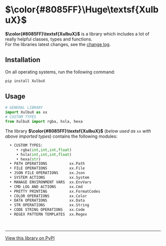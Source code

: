 # **$\color{#8085FF}\Huge\textsf{XulbuX}$**

**$\color{#8085FF}\textsf{XulbuX}$** is a library which includes a lot of really helpful classes, types and functions.<br>
For the libraries latest changes, see the [change log](https://github.com/XulbuX-dev/Python/blob/main/Libraries/XulbuX/CHANGELOG.md).

## Installation

On all operating systems, run the following command:
```bash
pip install XulbuX
```

## Usage

```python
# GENERAL LIBRARY
import XulbuX as xx
# CUSTOM TYPES
from XulbuX import rgba, hsla, hexa
```
The library **$\color{#8085FF}\textsf{XulbuX}$** (*below used as* `xx` *with above imported types*) contains the following modules:
```python
  • CUSTOM TYPES:
     • rgba(int,int,int,float)
     • hsla(int,int,int,float)
     • hexa(str)
  • PATH OPERATIONS          xx.Path
  • FILE OPERATIONS          xx.File
  • JSON FILE OPERATIONS     xx.Json
  • SYSTEM ACTIONS           xx.System
  • MANAGE ENVIRONMENT VARS  xx.EnvVars
  • CMD LOG AND ACTIONS      xx.Cmd
  • PRETTY PRINTING          xx.FormatCodes
  • COLOR OPERATIONS         xx.Color
  • DATA OPERATIONS          xx.Data
  • STR OPERATIONS           xx.String
  • CODE STRING OPERATIONS   xx.Code
  • REGEX PATTERN TEMPLATES  xx.Regex
```

<br>

--------------------------------------------------------------

[View this library on PyPI](https://pypi.org/project/XulbuX/)
